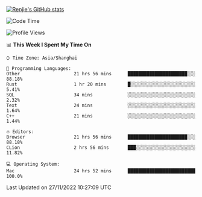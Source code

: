 [![Renjie's GitHub stats](https://github-readme-stats.vercel.app/api?username=liurenjie1024&show_icons=true&theme=chartreuse-dark)](https://github.com/anuraghazra/github-readme-stats)

<!--START_SECTION:waka-->
![Code Time](http://img.shields.io/badge/Code%20Time-377%20hrs%2049%20mins-blue)

![Profile Views](http://img.shields.io/badge/Profile%20Views-21-blue)

📊 **This Week I Spent My Time On** 

```text
⌚︎ Time Zone: Asia/Shanghai

💬 Programming Languages: 
Other                    21 hrs 56 mins      ██████████████████████░░░   88.18% 
Rust                     1 hr 20 mins        █░░░░░░░░░░░░░░░░░░░░░░░░   5.41% 
SQL                      34 mins             ░░░░░░░░░░░░░░░░░░░░░░░░░   2.32% 
Text                     24 mins             ░░░░░░░░░░░░░░░░░░░░░░░░░   1.64% 
C++                      21 mins             ░░░░░░░░░░░░░░░░░░░░░░░░░   1.44%

🔥 Editors: 
Browser                  21 hrs 56 mins      ██████████████████████░░░   88.18% 
CLion                    2 hrs 56 mins       ███░░░░░░░░░░░░░░░░░░░░░░   11.82%

💻 Operating System: 
Mac                      24 hrs 52 mins      █████████████████████████   100.0%

```


 Last Updated on 27/11/2022 10:27:09 UTC
<!--END_SECTION:waka-->

